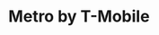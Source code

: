 ---
title: "Metro by T-Mobile"
url: /sacramento/metro-by-t-mobile-west-el-camino-avenue/
shop: mobile phone
---